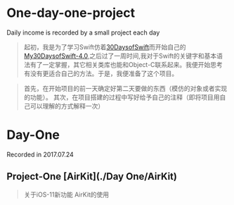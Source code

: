 # One-day-one-project
Daily income is recorded by a small project each day

> 起初，我是为了学习Swift仿着[30DaysofSwift](https://github.com/allenwong/30DaysofSwift)而开始自己的[My30DaysofSwift-4.0](https://github.com/Blanbok/My30DaysofSwift-4.0),之后过了一周时间,我对于Swift的关键字和基本语法有了一定掌握，其它相关类库也能和Object-C联系起来。我便开始思考有没有更适合自己的方法。于是，我便准备了这个项目。

> 首先，在开始项目的前一天确定好第二天要做的东西（模仿的对象或者实现的功能）。
其次，在项目搭建的过程中写好给予自己的注释（即将项目用自己可以理解的方式解释一次）

# Day-One

Recorded in 2017.07.24

## Project-One [AirKit](./Day One/AirKit)
> 关于iOS-11新功能 AirKit的使用
